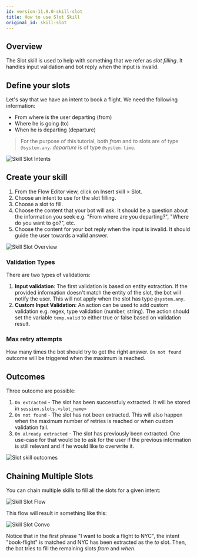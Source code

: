 ```yaml
---
id: version-11.9.0-skill-slot
title: How to use Slot Skill
original_id: skill-slot
---
```


## Overview

The Slot skill is used to help with something that we refer as _slot filling_. It handles input validation and bot reply when the input is invalid.

## Define your slots

Let's say that we have an intent to book a flight. We need the following information:

- From where is the user departing (from)
- Where he is going (to)
- When he is departing (departure)

> For the purpose of this tutorial, both _from_ and _to_ slots are of type `@system.any`. _departure_ is of type `@system.time`.

![Skill Slot Intents](assets/slot-skill-intents.png)

## Create your skill

1. From the Flow Editor view, click on Insert skill > Slot.
1. Choose an intent to use for the slot filling.
1. Choose a slot to fill.
1. Choose the content that your bot will ask. It should be a question about the information you seek e.g. "From where are you departing?", "Where do you want to go?", etc.
1. Choose the content for your bot reply when the input is invalid. It should guide the user towards a valid answer.

![Skill Slot Overview](assets/slot-skill-overview.png)

### Validation Types

There are two types of validations:

1. **Input validation**: The first validation is based on entity extraction. If the provided information doesn't match the entity of the slot, the bot will notify the user. This will not apply when the slot has type `@system.any`.
1. **Custom Input Validation**: An action can be used to add custom validation e.g. regex, type validation (number, string). The action should set the variable `temp.valid` to either true or false based on validation result.

### Max retry attempts

How many times the bot should try to get the right answer. `On not found` outcome will be triggered when the maximum is reached.

## Outcomes

Three outcome are possible:

1. `On extracted` - The slot has been successfuly extracted. It will be stored in `session.slots.<slot_name>`
1. `On not found` - The slot has not been extracted. This will also happen when the maximum number of retries is reached or when custom validation fail.
1. `On already extracted` - The slot has previously been extracted. One use-case for that would be to ask for the user if the previous information is still relevant and if he would like to overwrite it.

![Slot skill outcomes](assets/slot-skill-outcomes.png)

## Chaining Multiple Slots

You can chain multiple skills to fill all the slots for a given intent:

![Skill Slot Flow](assets/slot-skill-flow.png)

This flow will result in something like this:

![Skill Slot Convo](assets/slot-skill-convo.png)

Notice that in the first phrase "I want to book a flight to NYC", the intent "book-flight" is matched and NYC has been extracted as the _to_ slot. Then, the bot tries to fill the remaining slots _from_ and _when_.
